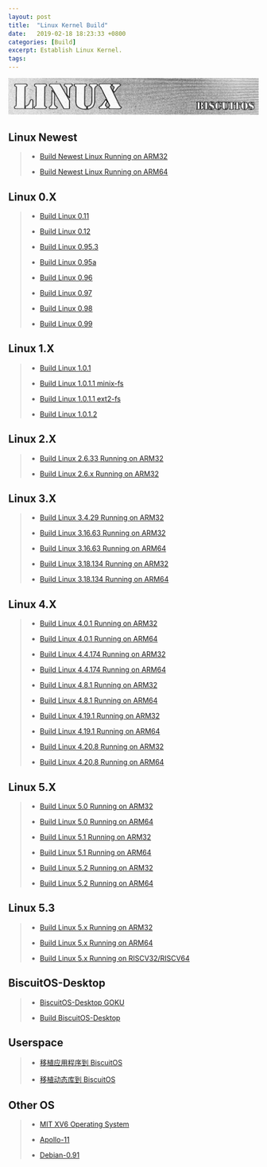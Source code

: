 ```yaml
---
layout: post
title:  "Linux Kernel Build"
date:   2019-02-18 18:23:33 +0800
categories: [Build]
excerpt: Establish Linux Kernel.
tags:
---
```

![SPI0](https://raw.githubusercontent.com/EmulateSpace/PictureSet/master/BiscuitOS/kernel/DEV000107.jpg)

## <span id="Linux_newest">Linux Newest</span>

> - [Build Newest Linux Running on ARM32](https://biscuitos.github.io/blog/Linux-newest-arm32-Usermanual/)
>
> - [Build Newest Linux Running on ARM64](https://biscuitos.github.io/blog/Linux-newest-arm64-Usermanual/)

## <span id="Linux_0X">Linux 0.X</span>

> - [Build Linux 0.11](https://biscuitos.github.io/blog/Linux-0.11-Usermanual/)
>
> - [Build Linux 0.12](https://biscuitos.github.io/blog/Linux-0.12-Usermanual/)
>
> - [Build Linux 0.95.3](https://biscuitos.github.io/blog/Linux-0.95.3-Usermanual/)
>
> - [Build Linux 0.95a](https://biscuitos.github.io/blog/Linux-0.95a-Usermanual/)
>
> - [Build Linux 0.96](https://biscuitos.github.io/blog/Linux-0.96-Usermanual/)
>
> - [Build Linux 0.97](https://biscuitos.github.io/blog/Linux-0.97-Usermanual/)
>
> - [Build Linux 0.98](https://biscuitos.github.io/blog/Linux-0.98-Usermanual/)
>
> - [Build Linux 0.99](https://biscuitos.github.io/blog/Linux-0.99-Usermanual/)
>

## <span id="Linux_1X">Linux 1.X</span>

> - [Build Linux 1.0.1](https://biscuitos.github.io/blog/Linux-1.0.1-Usermanual/)
>
> - [Build Linux 1.0.1.1 minix-fs](https://biscuitos.github.io/blog/Linux-1.0.1.1-minix-Usermanual/)
>
> - [Build Linux 1.0.1.1 ext2-fs](https://biscuitos.github.io/blog/Linux-1.0.1.1-ext2-Usermanual/)
>
> - [Build Linux 1.0.1.2](https://biscuitos.github.io/blog/Linux-1.0.1.2-Usermanual/)

## <span id="Linux_2X">Linux 2.X</span>

> - [Build Linux 2.6.33 Running on ARM32](https://biscuitos.github.io/blog/Linux-2.6.33-arm32-Usermanual/)
>
> - [Build Linux 2.6.x Running on ARM32](https://biscuitos.github.io/blog/Linux-2.6.x-arm32-Usermanual/)

## <span id="Linux_3X">Linux 3.X</span>

> - [Build Linux 3.4.29 Running on ARM32](https://biscuitos.github.io/blog/Linux-3.4.29-arm32-Usermanual/)
>
> - [Build Linux 3.16.63 Running on ARM32](https://biscuitos.github.io/blog/Linux-3.16.63-arm32-Usermanual/)
>
> - [Build Linux 3.16.63 Running on ARM64](https://biscuitos.github.io/blog/Linux-3.16.63-arm64-Usermanual/)
>
> - [Build Linux 3.18.134 Running on ARM32](https://biscuitos.github.io/blog/Linux-3.18.134-arm32-Usermanual/)
>
> - [Build Linux 3.18.134 Running on ARM64](https://biscuitos.github.io/blog/Linux-3.18.134-arm64-Usermanual/)


## <span id="Linux_4X">Linux 4.X</span>

> - [Build Linux 4.0.1 Running on ARM32](https://biscuitos.github.io/blog/Linux-4.0.1-arm32-Usermanual/)
>
> - [Build Linux 4.0.1 Running on ARM64](https://biscuitos.github.io/blog/Linux-4.0.1-arm64-Usermanual/)
>
> - [Build Linux 4.4.174 Running on ARM32](https://biscuitos.github.io/blog/Linux-4.4.174-arm32-Usermanual/)
>
> - [Build Linux 4.4.174 Running on ARM64](https://biscuitos.github.io/blog/Linux-4.4.174-arm64-Usermanual/)
>
> - [Build Linux 4.8.1 Running on ARM32](https://biscuitos.github.io/blog/Linux-4.8.1-arm32-Usermanual/)
>
> - [Build Linux 4.8.1 Running on ARM64](https://biscuitos.github.io/blog/Linux-4.8.1-arm64-Usermanual/)
>
> - [Build Linux 4.19.1 Running on ARM32](https://biscuitos.github.io/blog/Linux-4.19.1-arm32-Usermanual/)
>
> - [Build Linux 4.19.1 Running on ARM64](https://biscuitos.github.io/blog/Linux-4.19.1-arm64-Usermanual/)
>
> - [Build Linux 4.20.8 Running on ARM32](https://biscuitos.github.io/blog/Linux-4.20.8-arm32-Usermanual/)
>
> - [Build Linux 4.20.8 Running on ARM64](https://biscuitos.github.io/blog/Linux-4.20.8-arm64-Usermanual/)

## <span id="Linux_5X">Linux 5.X</span>

> - [Build Linux 5.0 Running on ARM32](https://biscuitos.github.io/blog/Linux-5.0-arm32-Usermanual/)
>
> - [Build Linux 5.0 Running on ARM64](https://biscuitos.github.io/blog/Linux-5.0-arm64-Usermanual/)
>
> - [Build Linux 5.1 Running on ARM32](https://biscuitos.github.io/blog/Linux-5.1-arm32-Usermanual/)
>
> - [Build Linux 5.1 Running on ARM64](https://biscuitos.github.io/blog/Linux-5.1-arm64-Usermanual/)
>
> - [Build Linux 5.2 Running on ARM32](https://biscuitos.github.io/blog/Linux-5.2-arm32-Usermanual/)
>
> - [Build Linux 5.2 Running on ARM64](https://biscuitos.github.io/blog/Linux-5.2-arm64-Usermanual/) 

## <span id="Linux_5.3x">Linux 5.3</span>

> - [Build Linux 5.x Running on ARM32](https://biscuitos.github.io/blog/Linux-5.x-arm32-Usermanual/)
>
> - [Build Linux 5.x Running on ARM64](https://biscuitos.github.io/blog/Linux-5.x-arm64-Usermanual/)
>
> - [Build Linux 5.x Running on RISCV32/RISCV64](https://biscuitos.github.io/blog/Linux-5.x-riscv-Usermanual/)

## <span id="Desktop">BiscuitOS-Desktop</span>

> - [BiscuitOS-Desktop GOKU](https://biscuitos.github.io/blog/Desktop-GOKU-Usermanual/)
>
> - [Build BiscuitOS-Desktop](https://biscuitos.github.io/blog/BiscuitOS-Desktop-arm32-Usermanual/)

## <span id="Userspace">Userspace</span>

> - [移植应用程序到 BiscuitOS](https://biscuitos.github.io/blog/APP-Usermanual/)
>
> - [移植动态库到 BiscuitOS](https://biscuitos.github.io/blog/APP-Usermanual/#APP1)

## <span id="OTHOS">Other OS</span>

> - [MIT XV6 Operating System](https://biscuitos.github.io/blog/XV6-REV11-Usermanual/)
>
> - [Apollo-11](https://biscuitos.github.io/blog/Apollo-11-Usermanual/)
>
> - [Debian-0.91](https://biscuitos.github.io/blog/Debian-0.91-Usermanual/)
